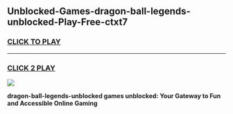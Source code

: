 
## Unblocked-Games-dragon-ball-legends-unblocked-Play-Free-ctxt7
<h3>
<a href="https://premium76.site?title=dragon-ball-legends-unblocked&ref=21A">CLICK TO PLAY</a></h3>
<hr>

<h3>
<a href="https://premium76.site?title=dragon-ball-legends-unblocked&ref=21A">CLICK 2 PLAY</a>
  
</h3>

<a href="https://premium76.site?title=dragon-ball-legends-unblocked&ref=21A"><img src="https://clearcache.store/games.png"></a>


**dragon-ball-legends-unblocked games unblocked: Your Gateway to Fun and Accessible Online Gaming**
